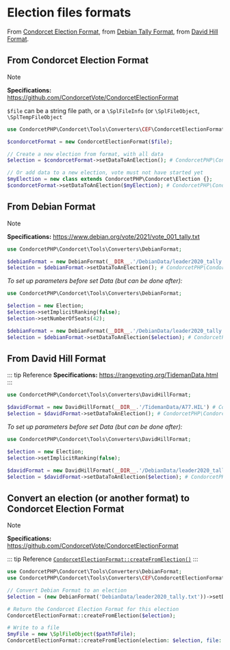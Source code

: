 # Election files formats

From [Condorcet Election Format](https://github.com/CondorcetVote/CondorcetElectionFormat), from [Debian Tally Format](https://www.debian.org/vote/2021/vote_001_tally.txt), from [David Hill Format](https://rangevoting.org/TidemanData.html).


## From Condorcet Election Format
> [!NOTE]
> **Specifications:** https://github.com/CondorcetVote/CondorcetElectionFormat

```$file``` can be a string file path, or a ```\SplFileInfo``` (or ```\SplFileObject```, ```\SplTempFileObject```

```php
use CondorcetPHP\Condorcet\Tools\Converters\CEF\CondorcetElectionFormat;

$condorcetFormat = new CondorcetElectionFormat($file);

// Create a new election from format, with all data
$election = $condorcetFormat->setDataToAnElection(); # CondorcetPHP\Condorcet\Election

// Or add data to a new election, vote must not have started yet
$myElection = new class extends CondorcetPHP\Condorcet\Election {};
$condorcetFormat->setDataToAnElection($myElection); # CondorcetPHP\Condorcet\Election
```

## From Debian Format
> [!NOTE]
> **Specifications:** https://www.debian.org/vote/2021/vote_001_tally.txt

```php
use CondorcetPHP\Condorcet\Tools\Converters\DebianFormat;

$debianFormat = new DebianFormat(__DIR__.'/DebianData/leader2020_tally.txt') # CondorcetPHP\Condorcet\Tools\Converters\DebianFormat
$election = $debianFormat->setDataToAnElection(); # CondorcetPHP\Condorcet\Election
```

_To set up parameters before set Data (but can be done after):_
```php
use CondorcetPHP\Condorcet\Tools\Converters\DebianFormat;

$election = new Election;
$election->setImplicitRanking(false);
$election->setNumberOfSeats(42);

$debianFormat = new DebianFormat(__DIR__.'/DebianData/leader2020_tally.txt') # CondorcetPHP\Condorcet\Tools\Converters\DebianFormat
$election = $debianFormat->setDataToAnElection($election); # CondorcetPHP\Condorcet\Election
```

## From David Hill Format
::: tip Reference
**Specifications:** https://rangevoting.org/TidemanData.html
:::

```php
use CondorcetPHP\Condorcet\Tools\Converters\DavidHillFormat;

$davidFormat = new DavidHillFormat(__DIR__.'/TidemanData/A77.HIL') # CondorcetPHP\Condorcet\Tools\Converters\DavidHillFormat
$election = $davidFormat->setDataToAnElection(); # CondorcetPHP\Condorcet\Election
```

_To set up parameters before set Data (but can be done after):_
```php
use CondorcetPHP\Condorcet\Tools\Converters\DavidHillFormat;

$election = new Election;
$election->setImplicitRanking(false);

$davidFormat = new DavidHillFormat(__DIR__.'/DebianData/leader2020_tally.txt') # CondorcetPHP\Condorcet\Tools\Converters\DavidHillFormat
$election = $davidFormat->setDataToAnElection($election); # CondorcetPHP\Condorcet\Election
```

## Convert an election (or another format) to Condorcet Election Format

> [!NOTE]
> **Specifications:** https://github.com/CondorcetVote/CondorcetElectionFormat  

::: tip Reference
[`CondorcetElectionFormat::createFromElection()`](https://www.condorcet.io/api-reference/Tools_Converters_CondorcetElectionFormat%20Class/public%20static%20Tools_Converters_CondorcetElectionFormat--createFromElection) 
:::
```php
use CondorcetPHP\Condorcet\Tools\Converters\DebianFormat;
use CondorcetPHP\Condorcet\Tools\Converters\CEF\CondorcetElectionFormat;

// Convert Debian Format to an election
$election = (new DebianFormat('DebianData/leader2020_tally.txt'))->setDataToAnElection();

# Return the Condorcet Election Format for this election
CondorcetElectionFormat::createFromElection($election); 

# Write to a file
$myFile = new \SplFileObject($pathToFile);
CondorcetElectionFormat::createFromElection(election: $election, file: $myFile);
```